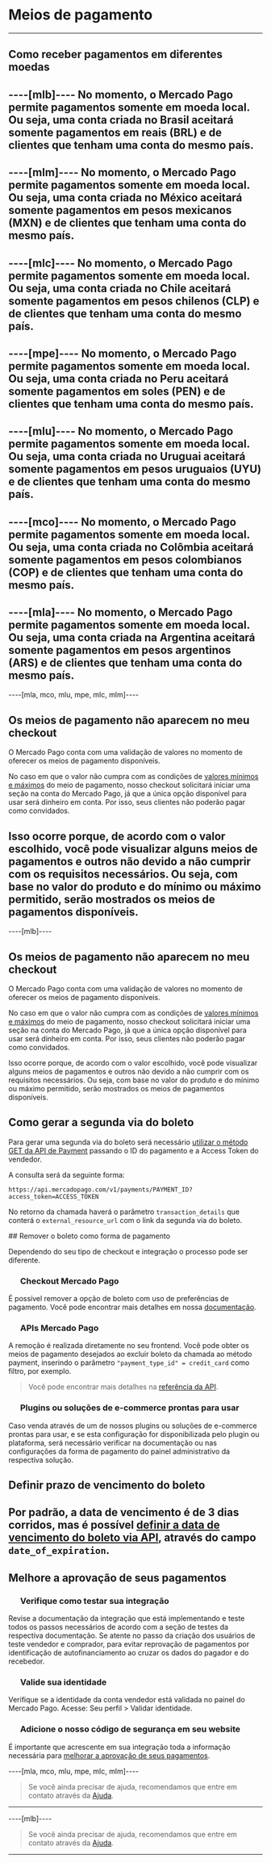 # Meios de pagamento
---

## Como receber pagamentos em diferentes moedas

----[mlb]----
No momento, o Mercado Pago permite pagamentos somente em moeda local. Ou seja, uma conta criada no Brasil aceitará somente pagamentos em reais (BRL) e de clientes que tenham uma conta do mesmo país.
------------

----[mlm]----
No momento, o Mercado Pago permite pagamentos somente em moeda local. Ou seja, uma conta criada no México aceitará somente pagamentos em pesos mexicanos (MXN) e de clientes que tenham uma conta do mesmo país.
------------

----[mlc]----
No momento, o Mercado Pago permite pagamentos somente em moeda local. Ou seja, uma conta criada no Chile aceitará somente pagamentos em pesos chilenos (CLP) e de clientes que tenham uma conta do mesmo país.
------------

----[mpe]----
No momento, o Mercado Pago permite pagamentos somente em moeda local. Ou seja, uma conta criada no Peru aceitará somente pagamentos em soles (PEN) e de clientes que tenham uma conta do mesmo país.
------------

----[mlu]----
No momento, o Mercado Pago permite pagamentos somente em moeda local. Ou seja, uma conta criada no Uruguai aceitará somente pagamentos em pesos uruguaios (UYU) e de clientes que tenham uma conta do mesmo país.
------------

----[mco]----
No momento, o Mercado Pago permite pagamentos somente em moeda local. Ou seja, uma conta criada no Colômbia aceitará somente pagamentos em pesos colombianos (COP) e de clientes que tenham uma conta do mesmo país.
------------

----[mla]----
No momento, o Mercado Pago permite pagamentos somente em moeda local. Ou seja, uma conta criada na Argentina aceitará somente pagamentos em pesos argentinos (ARS) e de clientes que tenham uma conta do mesmo país.
------------

----[mla, mco, mlu, mpe, mlc, mlm]----
## Os meios de pagamento não aparecem no meu checkout

O Mercado Pago conta com uma validação de valores no momento de oferecer os meios de pagamento disponíveis.

No caso em que o valor não cumpra com as condições de <a href="https://www.mercadopago[FAKER][URL][DOMAIN]/ayuda/_620" target="_blank">valores mínimos e máximos</a> do meio de pagamento, nosso checkout solicitará iniciar uma seção na conta do Mercado Pago, já que a única opção disponível para usar será dinheiro em conta. Por isso, seus clientes não poderão pagar como convidados.

Isso ocorre porque, de acordo com o valor escolhido, você pode visualizar alguns meios de pagamentos e outros não devido a não cumprir com os requisitos necessários. Ou seja, com base no valor do produto e do mínimo ou máximo permitido, serão mostrados os meios de pagamentos disponíveis.
------------

----[mlb]----
## Os meios de pagamento não aparecem no meu checkout

O Mercado Pago conta com uma validação de valores no momento de oferecer os meios de pagamento disponíveis.

No caso em que o valor não cumpra com as condições de <a href="https://www.mercadopago[FAKER][URL][DOMAIN]/ajuda/_324" target="_blank">valores mínimos e máximos</a> do meio de pagamento, nosso checkout solicitará iniciar uma seção na conta do Mercado Pago, já que a única opção disponível para usar será dinheiro em conta. Por isso, seus clientes não poderão pagar como convidados.

Isso ocorre porque, de acordo com o valor escolhido, você pode visualizar alguns meios de pagamentos e outros não devido a não cumprir com os requisitos necessários. Ou seja, com base no valor do produto e do mínimo ou máximo permitido, serão mostrados os meios de pagamentos disponíveis.

## Como gerar a segunda via do boleto

Para gerar uma segunda via do boleto será necessário [utilizar o método GET da API de Payment](https://www.mercadopago[FAKER][URL][DOMAIN]/developers/pt/reference/payments/_payments_id/get/) passando o ID do pagamento e a Access Token do vendedor.

A consulta será da seguinte forma:

`https://api.mercadopago.com/v1/payments/PAYMENT_ID?access_token=ACCESS_TOKEN`

No retorno da chamada haverá o parâmetro `transaction_details` que conterá o  `external_resource_url` com o link da segunda via do boleto.

## Remover o boleto como forma de pagamento

Dependendo do seu tipo de checkout e integração o processo pode ser diferente.

### &nbsp;&nbsp;&nbsp;&nbsp;&nbsp;&nbsp;Checkout Mercado Pago

É possível remover a opção de boleto com uso de preferências de pagamento. Você pode encontrar mais detalhes em nossa [documentação](https://www.mercadopago[FAKER][URL][DOMAIN]/developers/pt/guides/payments/web-payment-checkout/configurations/#bookmark_atributos_para_a_preferência).

### &nbsp;&nbsp;&nbsp;&nbsp;&nbsp;&nbsp;APIs Mercado Pago

A remoção é realizada diretamente no seu frontend. Você pode obter os meios de pagamento desejados ao excluir boleto da chamada ao método payment, inserindo o parâmetro `"payment_type_id" = credit_card` como filtro, por exemplo.

> Você pode encontrar mais detalhes na [referência da API](https://www.mercadopago[FAKER][URL][DOMAIN]/developers/pt/reference/payment_methods/_payment_methods/get/).

### &nbsp;&nbsp;&nbsp;&nbsp;&nbsp;&nbsp;Plugins ou soluções de e-commerce prontas para usar

Caso venda através de um de nossos plugins ou soluções de e-commerce prontas para usar, e se esta configuração for disponibilizada pelo plugin ou plataforma, será necessário verificar na documentação ou nas configurações da forma de pagamento do painel administrativo da respectiva solução.

## Definir prazo de vencimento do boleto

Por padrão, a data de vencimento é de 3 dias corridos, mas é possível [definir a data de vencimento do boleto via API](https://www.mercadopago[FAKER][URL][DOMAIN]/developers/pt/guides/payments/api/other-payment-ways/), através do campo `date_of_expiration`.
------------

## Melhore a aprovação de seus pagamentos

### &nbsp;&nbsp;&nbsp;&nbsp;&nbsp;&nbsp;Verifique como testar sua integração
Revise a documentação da integração que está implementando e teste todos os passos necessários de acordo com a seção de testes da respectiva documentação.
Se atente no passo da criação dos usuários de teste vendedor e comprador, para evitar reprovação de pagamentos por identificação de autofinanciamento ao cruzar os dados do pagador e do recebedor.

### &nbsp;&nbsp;&nbsp;&nbsp;&nbsp;&nbsp;Valide sua identidade
Verifique se a identidade da conta vendedor está validada no painel do Mercado Pago. Acesse: Seu perfil > Validar identidade.

### &nbsp;&nbsp;&nbsp;&nbsp;&nbsp;&nbsp;Adicione o nosso código de segurança em seu website
É importante que acrescente em sua integração toda a informação necessária para [melhorar a aprovação de seus pagamentos](https://www.mercadopago[FAKER][URL][DOMAIN]/developers/pt/guides/manage-account/payment-rejections/#bookmark_recomendações_para_melhorar_sua_aprovação).

----[mla, mco, mlu, mpe, mlc, mlm]----
> Se você ainda precisar de ajuda, recomendamos que entre em contato através da <a href="https://www.mercadopago[FAKER][URL][DOMAIN]/ayuda/charges" target="_blank">Ajuda</a>.
------------

----[mlb]----
> Se você ainda precisar de ajuda, recomendamos que entre em contato através da <a href="https://www.mercadopago[FAKER][URL][DOMAIN]/ajuda/charges" target="_blank">Ajuda</a>.
------------
